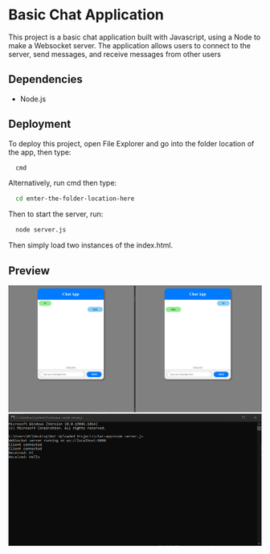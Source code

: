 
# Basic Chat Application

This project is a basic chat application built with Javascript, using a Node to make a Websocket server. The application allows users to connect to the server, send messages, and receive messages from other users

## Dependencies
- Node.js

## Deployment

To deploy this project, open File Explorer and go into the folder location of the app, then type:

```bash
  cmd
```
Alternatively, run cmd then type:

```bash
  cd enter-the-folder-location-here
```

Then to start the server, run:

```bash
  node server.js
```

Then simply load two instances of the index.html.

## Preview

![App Screenshot](preview.png)
![App Screenshot](preview2.png)